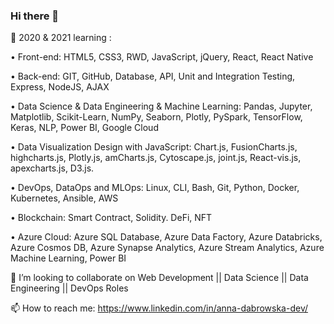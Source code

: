 ### Hi there 👋

🌱 2020 & 2021 learning :

• Front-end: HTML5, CSS3, RWD, JavaScript, jQuery, React, React Native

• Back-end: GIT, GitHub, Database, API, Unit and Integration Testing, Express, NodeJS, AJAX

• Data Science & Data Engineering & Machine Learning: Pandas, Jupyter, Matplotlib, Scikit-Learn, NumPy, Seaborn, Plotly, PySpark, TensorFlow, Keras, NLP, Power BI, Google Cloud

• Data Visualization Design with JavaScript: Chart.js, FusionCharts.js, highcharts.js, Plotly.js, amCharts.js, Cytoscape.js, joint.js, React-vis.js, apexcharts.js, D3.js.

• DevOps, DataOps and MLOps: Linux, CLI, Bash, Git, Python, Docker, Kubernetes, Ansible, AWS

• Blockchain: Smart Contract, Solidity. DeFi, NFT

• Azure Cloud: Azure SQL Database, Azure Data Factory, Azure Databricks, Azure Cosmos DB, Azure Synapse Analytics, Azure Stream Analytics, Azure Machine Learning, Power BI

👯 I’m looking to collaborate on Web Development || Data Science || Data Engineering || DevOps Roles

📫 How to reach me: https://www.linkedin.com/in/anna-dabrowska-dev/
<!--
- 🔭 I’m currently working on ...
- 🤔 I’m looking for help with ...
- 💬 Ask me about ...
- 😄 Pronouns: ...
- ⚡ Fun fact: ...
-->
